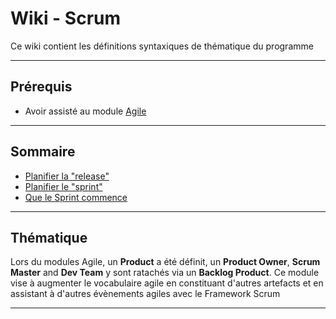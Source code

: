# Wiki - Scrum

Ce wiki contient les définitions syntaxiques de thématique du programme
___

## Prérequis

* Avoir assisté au module [Agile](https://github.com/m2i-cyril/Agile)

___

## Sommaire

* [Planifier la "release"](https://github.com/seeren-training/Scrum/wiki/01)
* [Planifier le "sprint"](https://github.com/seeren-training/Scrum/wiki/02)
* [Que le Sprint commence](https://github.com/seeren-training/Scrum/wiki/03)

___

## Thématique

Lors du modules Agile, un **Product** a été définit, un **Product Owner**, **Scrum Master** and **Dev Team** y sont ratachés via un **Backlog Product**. Ce module vise à augmenter le vocabulaire agile en constituant d'autres artefacts et en assistant à d'autres évènements agiles avec le Framework Scrum

___

